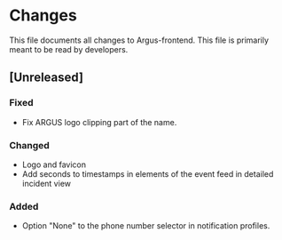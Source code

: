 # Changes
This file documents all changes to Argus-frontend. This file is primarily meant to be read by developers.

## [Unreleased]

### Fixed
- Fix ARGUS logo clipping part of the name.

### Changed
- Logo and favicon
- Add seconds to timestamps in elements of the event feed in detailed incident view

### Added
- Option "None" to the phone number selector in notification profiles.